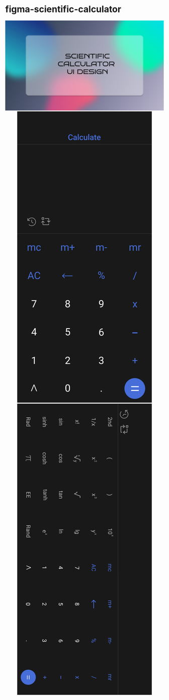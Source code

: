 # figma-scientific-calculator
<p align="center">
  <img src="calculator cover.jpg">
  <br>
  <img src="mobile ui calc.jpg">
  <img src="mobile ui scientific calc.jpg">
  </p>
